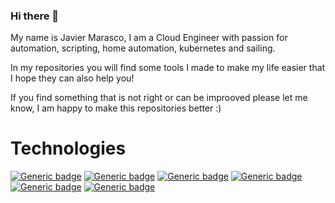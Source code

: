### Hi there 👋

My name is Javier Marasco, I am a Cloud Engineer with passion for automation, scripting, home automation, kubernetes and sailing.

In my repositories you will find some tools I made to make my life easier that I hope they can also help you!

If you find something that is not right or can be improoved please let me know, I am happy to make this repositories better :)

# Technologies
[![Generic badge](https://img.shields.io/badge/Cloud-Azure-blue)](https://shields.io/)
[![Generic badge](https://img.shields.io/badge/Coding-Python-green.svg)](https://shields.io/)
[![Generic badge](https://img.shields.io/badge/Coding-Powershell-green.svg)](https://shields.io/)
[![Generic badge](https://img.shields.io/badge/Containers-Kubernetes-green.svg)](https://shields.io/)
[![Generic badge](https://img.shields.io/badge/Containers-Docker-green.svg)](https://shields.io/)
[![Generic badge](https://img.shields.io/badge/Monitoring-Grafana-orange.svg)](https://shields.io/)


<!--
**javiermarasco/javiermarasco** is a ✨ _special_ ✨ repository because its `README.md` (this file) appears on your GitHub profile.

Here are some ideas to get you started:

- 🔭 I’m currently working on ...
- 🌱 I’m currently learning ...
- 👯 I’m looking to collaborate on ...
- 🤔 I’m looking for help with ...
- 💬 Ask me about ...
- 📫 How to reach me: ...
- 😄 Pronouns: ...
- ⚡ Fun fact: ...
-->
